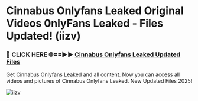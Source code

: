 # Cinnabus Onlyfans Leaked Original Videos 0nlyFans Leaked - Files Updated! (iizv)

<h3>🔴 CLICK HERE 🌐==►► <a href="https://tinyurl.com/2wckxsce" rel="nofollow">Cinnabus Onlyfans Leaked Updated Files</a></h3>

Get Cinnabus Onlyfans Leaked and all content. Now you can access all videos and pictures of Cinnabus Onlyfans Leaked. New Updated Files 2025!

[![iizv](https://i.imgur.com/AFduVYN.gif)](https://tinyurl.com/2wckxsce)
